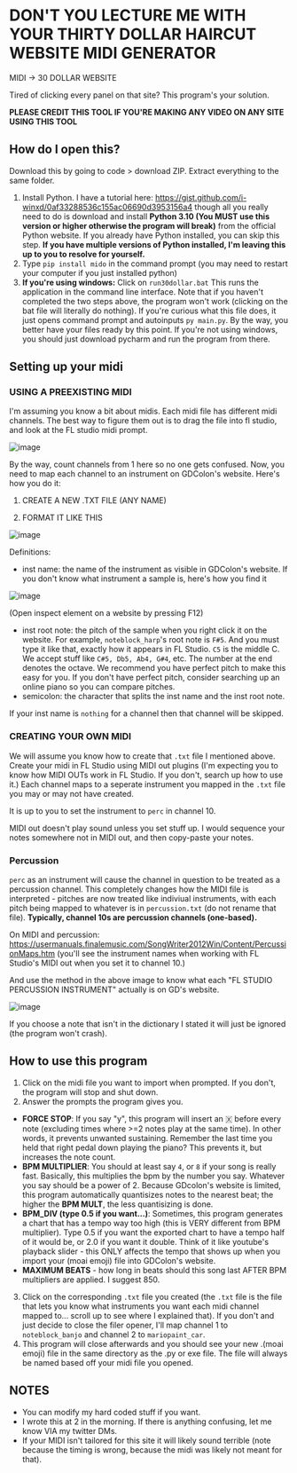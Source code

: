 # DON'T YOU LECTURE ME WITH YOUR THIRTY DOLLAR HAIRCUT WEBSITE MIDI GENERATOR
MIDI -> 30 DOLLAR WEBSITE

Tired of clicking every panel on that site? This program's your solution.

**PLEASE CREDIT THIS TOOL IF YOU'RE MAKING ANY VIDEO ON ANY SITE USING THIS TOOL**

## How do I open this?

Download this by going to code > download ZIP. Extract everything to the same folder.

1. Install Python. I have a tutorial here: https://gist.github.com/i-winxd/0af33288536c155ac06690d3953156a4 though all you really need to do is download and install __Python 3.10 (You MUST use this version or higher otherwise the program will break)__ from the official Python website. If you already have Python installed, you can skip this step. **If you have multiple versions of Python installed, I'm leaving this up to you to resolve for yourself.**
2. Type `pip install mido` in the command prompt (you may need to restart your computer if you just installed python)
3. **If you're using windows:** Click on `run30dollar.bat` This runs the application in the command line interface. Note that if you haven't completed the two steps above, the program won't work (clicking on the bat file will literally do nothing). If you're curious what this file does, it just opens command prompt and autoinputs `py main.py`. By the way, you better have your files ready by this point. If you're not using windows, you should just download pycharm and run the program from there.

## Setting up your midi

### USING A PREEXISTING MIDI
I'm assuming you know a bit about midis. Each midi file
has different midi channels. The best way to figure them out
is to drag the file into fl studio, and look at the FL studio midi prompt.

![image](https://user-images.githubusercontent.com/31808925/151501848-020489ef-534b-4a35-8209-070f4ca38e86.png)

By the way, count channels from 1 here so no one gets confused. Now, you need to map each channel to an instrument on GDColon's website. Here's how you do it:

1. CREATE A NEW .TXT FILE (ANY NAME)

2. FORMAT IT LIKE THIS

![image](https://user-images.githubusercontent.com/31808925/151502169-e619bc55-c6c0-4c7a-aa8c-d1dca17a5b7c.png)

Definitions:
* inst name: the name of the instrument as visible in GDColon's website. If you don't know what instrument a sample is, here's how you find it

![image](https://user-images.githubusercontent.com/31808925/151502407-0fcef460-dc00-4978-9b64-48ca56b6d4c4.png)

(Open inspect element on a website by pressing F12)
* inst root note: the pitch of the sample when you right click it on the website. For example, ``noteblock_harp``'s root note is ``F#5``. And you must type it like that, exactly how it appears in FL Studio. ``C5`` is the middle C. We accept stuff like ``C#5, Db5, Ab4, G#4``, etc. The number at the end denotes the octave. We recommend you have perfect pitch to make this easy for you. If you don't have perfect pitch, consider searching up an online piano so you can compare pitches.
* semicolon: the character that splits the inst name and the inst root note.

If your inst name is ``nothing`` for a channel then that channel will be skipped.

### CREATING YOUR OWN MIDI
We will assume you know how to create that ``.txt`` file I mentioned above. Create your midi in FL Studio using MIDI out plugins (I'm expecting you to know how MIDI OUTs work in FL Studio. If you don't, search up how to use it.) Each channel maps to a seperate instrument you mapped in the ``.txt`` file you may or may not have created.

It is up to you to set the instrument to `perc` in channel 10.

MIDI out doesn't play sound unless you set stuff up. I would sequence your notes somewhere not in MIDI out, and then copy-paste your notes.

### Percussion

`perc` as an instrument will cause the channel in question to be treated as a percussion channel. This
completely changes how the MIDI file is interpreted - pitches are now
treated like indiviual instruments, with each pitch being mapped to
whatever is in `percussion.txt` (do not rename that file). **Typically, channel 10s are percussion channels (one-based).**

On MIDI and percussion:
https://usermanuals.finalemusic.com/SongWriter2012Win/Content/PercussionMaps.htm (you'll see the instrument names when working
with FL Studio's MIDI out when you set it to channel 10.)

And use the method in the above image to know what each "FL STUDIO PERCUSSION INSTRUMENT" actually is on GD's website.

![image](https://user-images.githubusercontent.com/31808925/151503801-1dbdd7a7-830d-4c65-a106-d3b5b08a3072.png)

If you choose a note that isn't in the dictionary I stated it will just be ignored (the program won't crash).

## How to use this program
1. Click on the midi file you want to import when prompted. If you don't, the program will stop and shut down.
2. Answer the prompts the program gives you.

* **FORCE STOP**: If you say "y", this program will insert an 🇽 before every note (excluding times where >=2 notes play at the same time). In other words, it prevents unwanted sustaining. Remember the last time you held that right pedal down playing the piano? This prevents it, but increases the note count.
* **BPM MULTIPLIER**: You should at least say ``4``, or ``8`` if your song is really fast. Basically, this multiplies the bpm by the number you say. Whatever you say should be a power of 2. Because GDcolon's website is limited, this program automatically quantisizes notes to the nearest beat; the higher the **BPM MULT**, the less quantisizing is done.
* **BPM_DIV (type 0.5 if you want...)**: Sometimes, this program generates a chart that has a tempo way too high (this is VERY different from BPM multiplier). Type 0.5 if you want the exported chart to have a tempo half of it would be, or 2.0 if you want it double. Think of it like youtube's playback slider - this ONLY affects the tempo that shows up when you import your (moai emoji) file into GDColon's website.
* **MAXIMUM BEATS** - how long in beats should this song last AFTER BPM multipliers are applied. I suggest 850.

3. Click on the corresponding ``.txt`` file you created (the ``.txt`` file is the file that lets you know what instruments you want each midi channel mapped to... scroll up to see where I explained that). If you don't and just decide to close the filer opener, I'll map channel 1 to ``noteblock_banjo`` and channel 2 to ``mariopaint_car``.
4. This program will close afterwards and you should see your new .(moai emoji) file in the same directory as the .py or exe file. The file will always be named based off your midi file you opened.

## NOTES
* You can modify my hard coded stuff if you want.
* I wrote this at 2 in the morning. If there is anything confusing, let me know VIA my twitter DMs.
* If your MIDI isn't tailored for this site it will likely sound terrible (note because the timing is wrong, because the midi was likely not meant for that).
